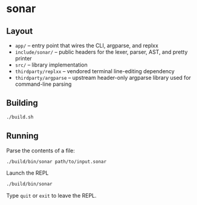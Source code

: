 # sonar

## Layout

-   `app/` – entry point that wires the CLI, argparse, and replxx
-   `include/sonar/` – public headers for the lexer, parser, AST, and pretty printer
-   `src/` – library implementation
-   `thirdparty/replxx` – vendored terminal line-editing dependency
-   `thirdparty/argparse` – upstream header-only argparse library used for command-line parsing

## Building

```bash
./build.sh
```

## Running

Parse the contents of a file:

```bash
./build/bin/sonar path/to/input.sonar
```

Launch the REPL

```bash
./build/bin/sonar
```

Type `quit` or `exit` to leave the REPL.
